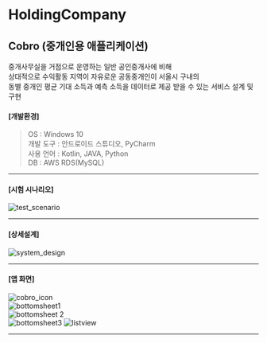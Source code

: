 # HoldingCompany   

## Cobro (중개인용 애플리케이션)
중개사무실을 거점으로 운영하는 일반 공인중개사에 비해  
상대적으로 수익활동 지역이 자유로운 공동중개인이 서울시 구내의   
동별 중개인 평균 기대 소득과 예측 소득을 데이터로 제공 받을 수 있는 서비스 설계 및 구현

#### [개발환경]
> OS : Windows 10   
> 개발 도구 : 안드로이드 스튜디오, PyCharm   
> 사용 언어 : Kotlin, JAVA, Python   
> DB : AWS RDS(MySQL)

***

#### [시험 시나리오]
![test_scenario](https://user-images.githubusercontent.com/51106094/123197556-a0c89a80-d4e6-11eb-9071-84e8358d330d.jpg)

***

#### [상세설계]
![system_design](https://user-images.githubusercontent.com/51106094/123197555-a0300400-d4e6-11eb-9a12-aef2b735d02a.jpg)

***

#### [앱 화면]
![cobro_icon](https://user-images.githubusercontent.com/51106094/123197563-a1f9c780-d4e6-11eb-8f5c-eab2a5b19fb7.png)   
![bottomsheet1](https://user-images.githubusercontent.com/51106094/123197557-a0c89a80-d4e6-11eb-847f-a28f16c439d5.png)   
![bottomsheet 2](https://user-images.githubusercontent.com/51106094/123197552-9efed700-d4e6-11eb-8a20-04376ae9925d.png)   
![bottomsheet3](https://user-images.githubusercontent.com/51106094/123197558-a1613100-d4e6-11eb-9388-38f39dc4cd2a.png)
![listview](https://user-images.githubusercontent.com/51106094/123197560-a1f9c780-d4e6-11eb-8fae-74b15d0dbff4.png)   


***

#### 
